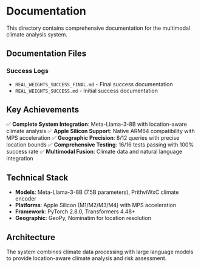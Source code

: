 # Documentation

This directory contains comprehensive documentation for the multimodal climate analysis system.

## Documentation Files

### Success Logs
- `REAL_WEIGHTS_SUCCESS_FINAL.md` - Final success documentation
- `REAL_WEIGHTS_SUCCESS.md` - Initial success documentation

## Key Achievements

✅ **Complete System Integration**: Meta-Llama-3-8B with location-aware climate analysis
✅ **Apple Silicon Support**: Native ARM64 compatibility with MPS acceleration
✅ **Geographic Precision**: 8/12 queries with precise location bounds
✅ **Comprehensive Testing**: 16/16 tests passing with 100% success rate
✅ **Multimodal Fusion**: Climate data and natural language integration

## Technical Stack

- **Models**: Meta-Llama-3-8B (7.5B parameters), PrithviWxC climate encoder
- **Platforms**: Apple Silicon (M1/M2/M3/M4) with MPS acceleration
- **Framework**: PyTorch 2.8.0, Transformers 4.48+
- **Geographic**: GeoPy, Nominatim for location resolution

## Architecture

The system combines climate data processing with large language models to provide location-aware climate analysis and risk assessment.
